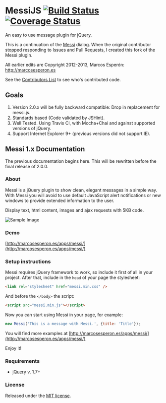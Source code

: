 # MessiJS [![Build Status](https://travis-ci.org/MessiJS/MessiJS.png?branch=master)](https://travis-ci.org/MessiJS/MessiJS) [![Coverage Status](https://coveralls.io/repos/MessiJS/MessiJS/badge.png)](https://coveralls.io/r/MessiJS/MessiJS)

An easy to use message plugin for jQuery.

This is a continuation of the [Messi](https://github.com/marcosesperon/Messi) dialog.
When the original contributor stopped responding to Issues and Pull Requests, I created this fork of the Messi plugin.

All earlier edits are Copyright 2012-2013, Marcos Esperón: http://marcosesperon.es

See the [Contributors List](https://github.com/MessiJS/MessiJS/graphs/contributors)
to see who's contributed code.

## Goals
1. Version 2.0.x will be fully backward compatible: Drop in replacement for messi.js.
2. Standards based (Code validated by JSHint).
3. Well Tested.  Using Travis CI, with Mocha+Chai and against supported versions of jQuery.
4. Support Internet Explorer 9+ (previous versions did not support IE).

## Messi 1.x Documentation
The previous documentation begins here.  This will be rewritten before the final release of 2.0.0.

### About
Messi is a jQuery plugin to show clean, elegant messages in a simple way. With Messi you will avoid to use default JavaScript alert notifications or new windows to provide extended information to the user.

Display text, html content, images and ajax requests with 5KB code.

![Sample Image](http://marcosesperon.es/apps/messi/messi-white.png)

### Demo
[http://marcosesperon.es/apps/messi/](http://marcosesperon.es/apps/messi/)

### Setup instructions
Messi requires jQuery framework to work, so include it first of all in your project. After that, include in the `head` of your page the stylesheet:

```html
<link rel="stylesheet" href="messi.min.css" />
```
And before the `</body>` the script:

```html
<script src="messi.min.js"></script>
```

Now you can start using Messi in your page, for example:

```js
new Messi('This is a message with Messi.', {title: 'Title'});
```

You will find more examples at [http://marcosesperon.es/apps/messi/](http://marcosesperon.es/apps/messi/)

Enjoy it!

### Requirements
* [jQuery](http://jquery.com/) v. 1.7+

### License
Released under the [MIT license](http://www.opensource.org/licenses/MIT).
